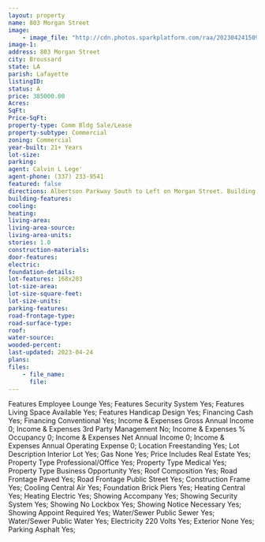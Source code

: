 ```yaml
---
layout: property
name: 803 Morgan Street 
image:
    - image_file: "http://cdn.photos.sparkplatform.com/raa/20230424150916390909000000.jpg"
image-1:
address: 803 Morgan Street
city: Broussard
state: LA
parish: Lafayette
listingID: 
status: A
price: 385000.00
Acres: 
SqFt: 
Price-SqFt: 
property-type: Comm Bldg Sale/Lease
property-subtype: Commercial
zoning: Commercial
year-built: 21+ Years
lot-size: 
parking: 
agent: Calvin L Lege'
agent-phone: (337) 233-9541
featured: false
directions: Albertson Parkway South to Left on Morgan Street. Building on the Right.
building-features: 
cooling: 
heating: 
living-area: 
living-area-source: 
living-area-units: 
stories: 1.0
construction-materials: 
door-features: 
electric: 
foundation-details: 
lot-features: 168x203
lot-size-area: 
lot-size-square-feet: 
lot-size-units: 
parking-features: 
road-frontage-type: 
road-surface-type: 
roof: 
water-source: 
wooded-percent: 
last-updated: 2023-04-24
plans: 
files:
    - file_name:
      file:
---
```

Features	Employee Lounge	Yes;
Features	Security System	Yes;
Features	Living Space Available	Yes;
Features	Handicap Design	Yes;
Financing	Cash	Yes;
Financing	Conventional	Yes;
Income & Expenses	Gross Annual Income	0;
Income & Expenses	3rd Party Management	No;
Income & Expenses	% Occupancy	0;
Income & Expenses	Net Annual Income	0;
Income & Expenses	Annual Operating Expense	0;
Location	Freestanding	Yes;
Lot Description	Interior Lot	Yes;
Gas	None	Yes;
Price Includes	Real Estate	Yes;
Property Type	Professional/Office	Yes;
Property Type	Medical	Yes;
Property Type	Business Opportunity	Yes;
Roof	Composition	Yes;
Road Frontage	Paved	Yes;
Road Frontage	Public Street	Yes;
Construction	Frame	Yes;
Cooling	Central Air	Yes;
Foundation	Brick Piers	Yes;
Heating	Central	Yes;
Heating	Electric	Yes;
Showing	Accompany	Yes;
Showing	Security System	Yes;
Showing	No Lockbox	Yes;
Showing	Notice Necessary	Yes;
Showing	Appoint Required	Yes;
Water/Sewer	Public Sewer	Yes;
Water/Sewer	Public Water	Yes;
Electricity	220 Volts	Yes;
Exterior	None	Yes;
Parking	Asphalt	Yes;

